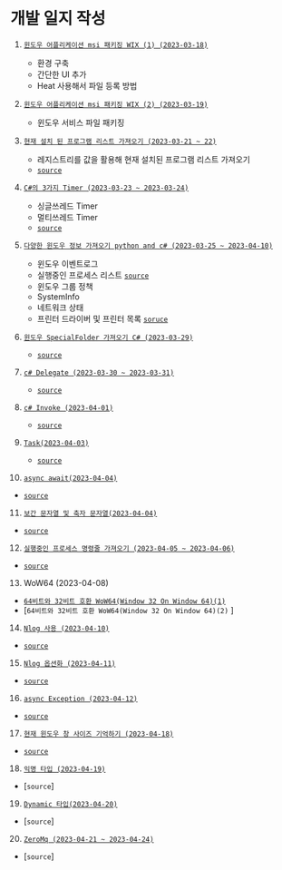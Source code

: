 # 개발 일지 작성

1. [`윈도우 어플리케이션 msi 패키징 WIX (1) (2023-03-18)`](https://ktn1075.tistory.com/40)
   - 환경 구축
   - 간단한 UI 추가
   - Heat 사용해서 파일 등록 방법
   
2. [`윈도우 어플리케이션 msi 패키징 WIX (2) (2023-03-19)`](https://ktn1075.tistory.com/41)
   - 윈도우 서비스 파일 패키징 

3. [`현재 설치 된 프로그램 리스트 가져오기 (2023-03-21 ~ 22)`](https://ktn1075.tistory.com/43)
   - 레지스트리를 값을 활용해 현재 설치된 프로그램 리스트 가져오기 
   - [`source`](https://github.com/ktn1075/study/tree/main/DevelopmentDiary/InstalledProgramList)
   
4. [`C#의 3가지 Timer (2023-03-23 ~ 2023-03-24)`](https://ktn1075.tistory.com/44)
    - 싱글쓰레드 Timer
    - 멀티쓰레드 Timer 
    - [`source`](https://github.com/ktn1075/study/tree/main/DevelopmentDiary/TimerStudy)
   
5. [`다양한 윈도우 정보 가져오기 python and c# (2023-03-25 ~ 2023-04-10)`](https://ktn1075.tistory.com/46)
   - 윈도우 이벤트로그
   - 실행중인 프로세스 리스트 [`source`](https://github.com/ktn1075/study/tree/main/DevelopmentDiary/ProcessListGet)
   - 윈도우 그룹 정책
   - SystemInfo 
   - 네트워크 상태 
   - 프린터 드라이버 및 프린터 목록 [`soruce`](https://github.com/ktn1075/study/tree/main/DevelopmentDiary/PrinterInfo)
  
6. [`윈도우 SpecialFolder 가져오기 C# (2023-03-29)`](https://ktn1075.tistory.com/48)
   - [`source`](https://github.com/ktn1075/study/tree/main/DevelopmentDiary/FileLog)

7. [`c# Delegate (2023-03-30 ~ 2023-03-31)`](https://ktn1075.tistory.com/49)
   - [`source`](https://github.com/ktn1075/study/tree/main/DevelopmentDiary/ExEelegate)
  
  
8. [`c# Invoke (2023-04-01)`](https://ktn1075.tistory.com/50)
   - [`source`](https://github.com/ktn1075/study/tree/main/DevelopmentDiary/ExInvoke)
   
9. [`Task(2023-04-03)`](https://ktn1075.tistory.com/51)
   - [`source`](https://github.com/ktn1075/study/tree/main/DevelopmentDiary/ExTask)
   
10. [`async await(2023-04-04)`](https://ktn1075.tistory.com/52)
   - [`source`](https://github.com/ktn1075/study/tree/main/DevelopmentDiary/DairyProject)
   
11. [`보간 문자열 및 축자 문자열(2023-04-04)`](https://ktn1075.tistory.com/53)
   - [`source`](https://github.com/ktn1075/study/tree/main/DevelopmentDiary/FormatString)

12. [`실행중인 프로세스 명령줄 가져오기 (2023-04-05 ~ 2023-04-06)`](https://ktn1075.tistory.com/54)
   - [`source`](https://github.com/ktn1075/study/tree/main/DevelopmentDiary/DairyProject)
   
13. WoW64 (2023-04-08)
   - [`64비트와 32비트 호환 WoW64(Window 32 On Window 64)(1)`](https://ktn1075.tistory.com/55)
   - [`64비트와 32비트 호환 WoW64(Window 32 On Window 64)(2)` ]

14. [`Nlog 사용 (2023-04-10)`](https://ktn1075.tistory.com/56)
   - [`source`](https://github.com/ktn1075/study/tree/main/DevelopmentDiary/ExNlog)

15. [`Nlog 옵션화 (2023-04-11)`](https://ktn1075.tistory.com/58)
   - [`source`](https://github.com/ktn1075/study/tree/main/DevelopmentDiary/ExNlog)
   
16. [`async Exception (2023-04-12)`](https://ktn1075.tistory.com/57)
   - [`source`](https://github.com/ktn1075/study/tree/main/DevelopmentDiary/DairyProject/ExException)

17. [`현재 윈도우 창 사이즈 기억하기 (2023-04-18)`](https://ktn1075.tistory.com/60)
   - [`source`](https://github.com/ktn1075/study/tree/main/DevelopmentDiary/DairyProject/WinSizeSav)
   
18. [`익명 타입 (2023-04-19)`](https://ktn1075.tistory.com/61)
   - [`source`]
   
19. [`Dynamic 타입(2023-04-20)`](https://ktn1075.tistory.com/62)
   - [`source`]   
20. [`ZeroMq (2023-04-21 ~ 2023-04-24)`](https://ktn1075.tistory.com/63)
   - [`source`]   
